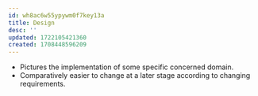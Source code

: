 ```yaml
---
id: wh8ac6w55ypywm0f7key13a
title: Design
desc: ''
updated: 1722105421360
created: 1708448596209
---
```



- Pictures the implementation of some specific concerned domain.
- Comparatively easier to change at a later stage according to changing requirements.
